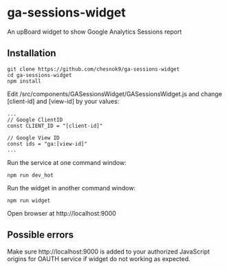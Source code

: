 # ga-sessions-widget

An upBoard widget to show Google Analytics Sessions report

## Installation

```
git clone https://github.com/chesnok9/ga-sessions-widget
cd ga-sessions-widget
npm install
```

Edit /src/components/GASessionsWidget/GASessionsWidget.js and change [client-id] and [view-id] by your values:
```
...
// Google ClientID
const CLIENT_ID = "[client-id]"

// Google View ID
const ids = "ga:[view-id]"
...
```

Run the service at one command window:
```
npm run dev_hot
```

Run the widget in another command window:
```
npm run widget
```

Open browser at http://localhost:9000

## Possible errors

Make sure http://localhost:9000 is added to your authorized JavaScript origins for OAUTH service if widget do not working as expected.